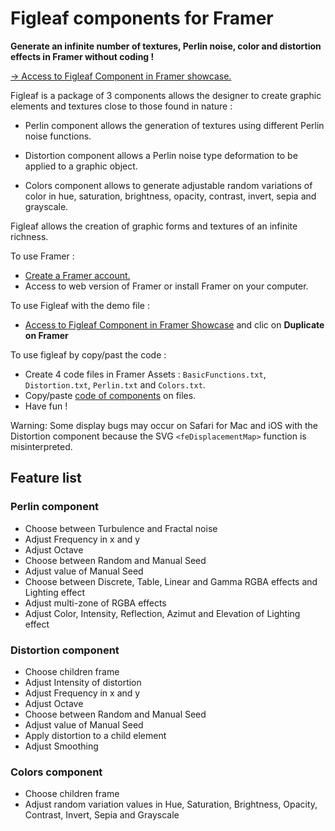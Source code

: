 # Figleaf components for Framer

**Generate an infinite number of textures, Perlin noise, color and distortion effects in Framer without coding !**

[→ Access to Figleaf Component in Framer showcase.](https://www.framer.com/showcase/project/jYAGqQXvxOitU1IFY1VF/?fbclid=IwAR1_tRgVoSXMBw1ICzf5e8MPDdplnNc4iBSzSZROMuRnrnV9f45WN3re3lE)

Figleaf is a package of 3 components allows the designer to create graphic elements and textures close to those found in nature :

* Perlin component allows the generation of textures using different Perlin noise functions.

* Distortion component allows a Perlin noise type deformation to be applied to a graphic object.

* Colors component allows to generate adjustable random variations of color in hue, saturation, brightness, opacity, contrast, invert, sepia and grayscale.

Figleaf allows the creation of graphic forms and textures of an infinite richness.

To use Framer :
* [Create a Framer account.](https://login.framer.com/sign-up/?ref=site&redirect=https%3A%2F%2Fframer.com%2F)
* Access to web version of Framer or install Framer on your computer.

To use Figleaf with the demo file :
* [Access to Figleaf Component in Framer Showcase](https://www.framer.com/showcase/project/jYAGqQXvxOitU1IFY1VF/?fbclid=IwAR1_tRgVoSXMBw1ICzf5e8MPDdplnNc4iBSzSZROMuRnrnV9f45WN3re3lE) and clic on **Duplicate on Framer** 

To use figleaf by copy/past the code :
* Create 4 code files in Framer Assets : `BasicFunctions.txt`, `Distortion.txt`, `Perlin.txt` and `Colors.txt`.
* Copy/paste [code of components](https://github.com/yannbellot/figleaf-framer/tree/main/Components) on files.
* Have fun !

Warning: Some display bugs may occur on Safari for Mac and iOS with the Distortion component because the SVG `<feDisplacementMap>` function is misinterpreted.

## Feature list

### Perlin component

* Choose between Turbulence and Fractal noise
* Adjust Frequency in x and y
* Adjust Octave
* Choose between Random and Manual Seed
* Adjust value of Manual Seed
* Choose between Discrete, Table, Linear and Gamma RGBA effects and Lighting effect
* Adjust multi-zone of RGBA effects
* Adjust Color, Intensity, Reflection, Azimut and Elevation of Lighting effect

### Distortion component

* Choose children frame
* Adjust Intensity of distortion
* Adjust Frequency in x and y
* Adjust Octave
* Choose between Random and Manual Seed
* Adjust value of Manual Seed
* Apply distortion to a child element
* Adjust Smoothing

### Colors component

* Choose children frame
* Adjust random variation values in Hue, Saturation, Brightness, Opacity, Contrast, Invert, Sepia and Grayscale
